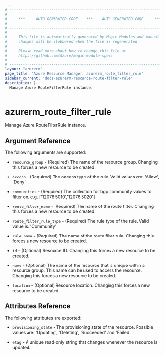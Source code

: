 ```yaml
---
# ----------------------------------------------------------------------------
#
#     ***     AUTO GENERATED CODE    ***    AUTO GENERATED CODE     ***
#
# ----------------------------------------------------------------------------
#
#     This file is automatically generated by Magic Modules and manual
#     changes will be clobbered when the file is regenerated.
#
#     Please read more about how to change this file at
#     https://github.com/Azure/magic-module-specs
#
# ----------------------------------------------------------------------------
layout: "azurerm"
page_title: "Azure Resource Manager: azurerm_route_filter_rule"
sidebar_current: "docs-azurerm-resource-route-filter-rule"
description: |-
  Manage Azure RouteFilterRule instance.
---
```


# azurerm_route_filter_rule

Manage Azure RouteFilterRule instance.


## Argument Reference

The following arguments are supported:

* `resource_group` - (Required) The name of the resource group. Changing this forces a new resource to be created.

* `access` - (Required) The access type of the rule. Valid values are: 'Allow', 'Deny'

* `communities` - (Required) The collection for bgp community values to filter on. e.g. ['12076:5010','12076:5020']

* `route_filter_name` - (Required) The name of the route filter. Changing this forces a new resource to be created.

* `route_filter_rule_type` - (Required) The rule type of the rule. Valid value is: 'Community'

* `rule_name` - (Required) The name of the route filter rule. Changing this forces a new resource to be created.

* `id` - (Optional) Resource ID. Changing this forces a new resource to be created.

* `name` - (Optional) The name of the resource that is unique within a resource group. This name can be used to access the resource. Changing this forces a new resource to be created.

* `location` - (Optional) Resource location. Changing this forces a new resource to be created.

## Attributes Reference

The following attributes are exported:

* `provisioning_state` - The provisioning state of the resource. Possible values are: 'Updating', 'Deleting', 'Succeeded' and 'Failed'.

* `etag` - A unique read-only string that changes whenever the resource is updated.
